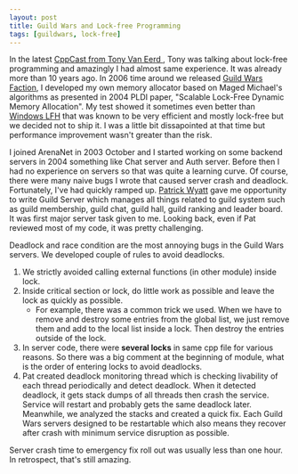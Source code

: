```yaml
---
layout: post
title: Guild Wars and Lock-free Programming
tags: [guildwars, lock-free]
---
```


In the latest [CppCast from Tony Van Eerd ](http://cppcast.com/2017/06/tony-van-eerd/), Tony was talking about lock-free programming and amazingly I had almost same experience. It was already more than 10 years ago. In 2006 time around we released [Guild Wars Faction](https://en.wikipedia.org/wiki/Guild_Wars_Factions), I developed my own memory allocator based on Maged Michael's algorithms as presented in 2004 PLDI paper, "Scalable Lock-Free Dynamic Memory Allocation". My test showed it sometimes even better than [Windows LFH](https://msdn.microsoft.com/en-us/library/windows/desktop/aa366750(v=vs.85).aspx) that was known to be very efficient and mostly lock-free but we decided not to ship it. I was a little bit dissapointed at that time but performance improvement wasn't greater than the risk.  

I joined ArenaNet in 2003 October and I started working on some backend servers in 2004 something like Chat server and Auth server. Before then I had no experience on servers so that was quite a learning curve. Of course, there were many naive bugs I wrote that caused server crash and deadlock. Fortunately, I've had quickly ramped up. [Patrick Wyatt](https://en.wikipedia.org/wiki/Patrick_Wyatt) gave me opportunity to write Guild Server which manages all things related to guild system such as guild membership, guild chat, guild hall, guild ranking and leader board. It was first major server task given to me. Looking back, even if Pat reviewed most of my code, it was pretty challenging.

Deadlock and race condition are the most annoying bugs in the Guild Wars servers. We developed couple of rules to avoid deadlocks.

1. We strictly avoided calling external functions (in other module) inside lock.
2. Inside critical section or lock, do little work as possible and leave the lock as quickly as possible.
    * For example, there was a common trick we used. When we have to remove and destroy some entries from the global list, we just remove them and add to the local list inside a lock. Then destroy the entries outside of the lock. 
3. In server code, there were **several locks** in same cpp file for various reasons. So there was a big comment at the beginning of module, what is the order of entering locks to avoid deadlocks.
4. Pat created deadlock monitoring thread which is checking livability of each thread periodically and detect deadlock. When it detected deadlock, it gets stack dumps of all threads then crash the service. Service will restart and probably gets the same deadlock later. Meanwhile, we analyzed the stacks and created a quick fix. Each Guild Wars servers designed to be restartable which also means they recover after crash with minimum service disruption as possible.

Server crash time to emergency fix roll out was usually less than one hour. In retrospect, that's still amazing.   